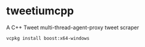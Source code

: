 # tweetiumcpp
A C++ Tweet multi-thread-agent-proxy tweet scraper

```vcpkg install curl:x64-windows
vcpkg install boost:x64-windows
```

